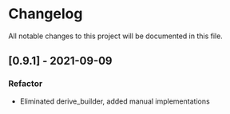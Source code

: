 # Changelog
All notable changes to this project will be documented in this file.

## [0.9.1] - 2021-09-09

### Refactor

- Eliminated derive_builder, added manual implementations

<!-- generated by git-cliff -->
